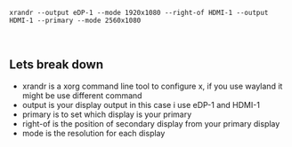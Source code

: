 `xrandr --output eDP-1 --mode 1920x1080 --right-of HDMI-1 --output HDMI-1 --primary --mode 2560x1080`

<br/>

Lets break down
--
- xrandr is a xorg command line tool to configure x, if you use wayland it might be use different command
- output is your display output in this case i use eDP-1 and HDMI-1
- primary is to set which display is your primary
- right-of is the position of secondary display from your primary display
- mode is the resolution for each display